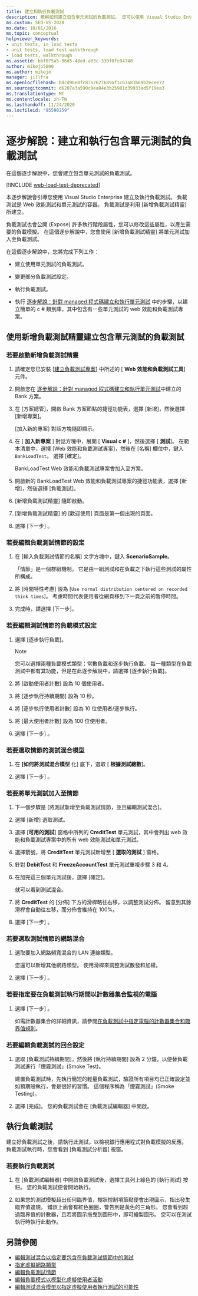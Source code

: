 ```yaml
---
title: 建立和執行負載測試
description: 瞭解如何建立包含單元測試的負載測試。 您可以使用 Visual Studio Enterprise 來建立和執行負載測試。
ms.custom: SEO-VS-2020
ms.date: 10/01/2016
ms.topic: conceptual
helpviewer_keywords:
- unit tests, in load tests
- unit tests, load test walkthrough
- load tests, walkthrough
ms.assetid: bbf075a5-96d5-48ed-a03c-330f0fc04748
author: mikejo5000
ms.author: mikejo
manager: jillfra
ms.openlocfilehash: bdcd96e8fc87a7627689af1c67a81b69b2ecee72
ms.sourcegitcommit: d6207a3a590c9ea84e3b25981d39933ad5f19ea3
ms.translationtype: MT
ms.contentlocale: zh-TW
ms.lasthandoff: 11/24/2020
ms.locfileid: "95598259"
---
```

# <a name="walkthrough-create-and-run-a-load-test-that-contains-unit-tests"></a>逐步解說：建立和執行包含單元測試的負載測試

在這個逐步解說中，您會建立包含單元測試的負載測試。

[!INCLUDE [web-load-test-deprecated](includes/web-load-test-deprecated.md)]

本逐步解說會引導您使用 Visual Studio Enterprise 建立及執行負載測試。 負載測試是 Web 效能測試和單元測試的容器。 負載測試是利用 [新增負載測試精靈] 所建立。

負載測試也會公開 (Expose) 許多執行階段屬性，您可以修改這些屬性，以產生需要的負載模擬。 在這個逐步解說中，您會使用 [新增負載測試精靈] 將單元測試加入至負載測試。

在這個逐步解說中，您將完成下列工作：

- 建立使用單元測試的負載測試。

- 變更部分負載測試設定。

- 執行負載測試。

- 執行 [逐步解說：針對 managed 程式碼建立和執行單元測試](../test/walkthrough-creating-and-running-unit-tests-for-managed-code.md) 中的步驟，以建立簡單的 c # 類別庫，其中包含有一些單元測試的 web 效能和負載測試專案。

## <a name="create-a-load-test-containing-unit-tests-using-the-new-load-test-wizard"></a>使用新增負載測試精靈建立包含單元測試的負載測試

### <a name="to-start-the-new-load-test-wizard"></a>若要啟動新增負載測試精靈

1. 請確定您已安裝 [[建立負載測試專案](../test/quickstart-create-a-load-test-project.md)] 中所述的 [ **Web 效能和負載測試工具**] 元件。

1. 開啟您在 [逐步解說：針對 managed 程式碼建立和執行單元測試](../test/walkthrough-creating-and-running-unit-tests-for-managed-code.md)中建立的 Bank 方案。

1. 在 [方案總管]，開啟 Bank 方案節點的捷徑功能表，選擇 [新增]，然後選擇 [新增專案]。

     [加入新的專案] 對話方塊隨即顯示。

1. 在 [ **加入新專案** ] 對話方塊中，展開 [ **Visual c #** ]，然後選擇 [ **測試**]。 在範本清單中，選擇 [Web 效能和負載測試專案]，然後在 [名稱] 欄位中，鍵入 `BankLoadTest`。 選擇 [確定]。

     BankLoadTest Web 效能和負載測試專案會加入至方案。

1. 開啟新的 BankLoadTest Web 效能和負載測試專案的捷徑功能表，選擇 [新增]，然後選擇 [負載測試]。

1. [新增負載測試精靈] 隨即啟動。

1. [新增負載測試精靈] 的 [歡迎使用] 頁面是第一個出現的頁面。

1. 選擇 [下一步]  。

### <a name="to-edit-settings-for-load-test-scenario"></a>若要編輯負載測試情節的設定

1. 在 [輸入負載測試情節的名稱] 文字方塊中，鍵入 **ScenarioSample**。

     「情節」是一個群組機制。 它是由一組測試和在負載之下執行這些測試的屬性所構成。

2. 將 [時間特性考慮] 設為 [`Use normal distribution centered on recorded think times`]。 考慮時間代表使用者從網頁移到下一頁之前的暫停時間。

1. 完成時，請選擇 [下一步]。

### <a name="to-edit-load-pattern-setting-for-test-scenario"></a>若要編輯測試情節的負載模式設定

1. 選擇 [逐步執行負載]。

    > [!NOTE]
    > 您可以選擇兩種負載模式類型：常數負載和逐步執行負載。 每一種類型在負載測試中都有其功能，但是在此逐步解說中，請選擇 [逐步執行負載]。

2. 將 [啟動使用者計數] 設為 10 個使用者。

3. 將 [逐步執行持續期間] 設為 10 秒。

4. 將 [逐步執行使用者計數] 設為 10 位使用者/逐步執行。

5. 將 [最大使用者計數] 設為 100 位使用者。

6. 選擇 [下一步]  。

### <a name="to-select-test-mix-model-for-the-scenario"></a>若要選取情節的測試混合模型

1. 在 **[如何將測試混合模型** 化] 底下，選取 [ **根據測試總數**]。

2. 選擇 [下一步]  。

### <a name="to-add-unit-tests-to-the-scenario"></a>若要將單元測試加入至情節

1. 下一個步驟是 [將測試新增至負載測試情節，並且編輯測試混合]。

2. 選擇 [新增] 選取測試。

3. 選擇 [**可用的測試**] 窗格中所列的 **CreditTest** 單元測試，其中會列出 web 效能和負載測試專案中的所有 web 效能測試和單元測試。

4. 選擇箭號，將 **CreditTest** 單元測試新增至 [ **選取的測試** ] 窗格。

5. 針對 **DebitTest** 和 **FreezeAccountTest** 單元測試重複步驟 3 和 4。

6. 在加完這三個單元測試後，選擇 [確定]。

     就可以看到測試混合。

7. 將 **CreditTest** 的 [分佈] 下方的滑桿略往右移，以調整測試分佈。 留意到其餘滑桿會自動往左移，而分佈會維持在 100%。

8. 選擇 [下一步]  。

### <a name="to-select-network-mix-for-test-scenario"></a>若要選取測試情節的網路混合

1. 選取要加入網路頻寬混合的 LAN 連線類型。

     您還可以新增其他網路類型。 使用滑桿來調整測試散發和加權。

2. 選擇 [下一步]  。

### <a name="to-specify-computers-to-monitor-with-counter-sets-during-load-test-run"></a>若要指定要在負載測試執行期間以計數器集合監視的電腦

1. 選擇 [下一步]  。

     如需計數器集合的詳細資訊，請參閱[在負載測試中指定電腦的計數器集合和臨界值規則](../test/specify-counter-sets-and-threshold-rules-for-load-testing.md)。

### <a name="to-edit-run-setting-for-load-test"></a>若要編輯負載測試的回合設定

1. 選取 [負載測試持續期間]，然後將 [執行持續期間] 設為 2 分鐘，以便替負載測試進行「煙霧測試」(Smoke Test)。

     建置負載測試時，先執行簡短的輕量負載測試，驗證所有項目均已正確設定並如預期般執行，會是很好的習慣。 這個程序稱為「煙霧測試」(Smoke Testing)。

2. 選擇 [完成]。 您的負載測試會在 [負載測試編輯器] 中開啟。

## <a name="run-the-load-test"></a>執行負載測試
 建立好負載測試之後，請執行此測試，以檢視銀行應用程式對負載模擬的反應。 負載測試執行時，您會看到 [負載測試分析器] 視窗。

### <a name="to-run-the-load-test"></a>若要執行負載測試

1. 在 [負載測試編輯器] 中開啟負載測試後，選擇工具列上綠色的 [執行測試] 按鈕。 您的負載測試便會開始執行。

2. 如果您的測試模擬超出任何臨界值，樹狀控制項節點便會出現圖示，指出發生臨界值違規。 錯誤上面會有紅色圈圈，警告則是黃色的三角形。 您會看到超過臨界值的計數器，且若將圖示拖曳到圖形中，即可繪製圖形。 您可以在測試執行時執行此動作。

## <a name="see-also"></a>另請參閱

- [編輯測試混合以指定要包含在負載測試情節中的測試](../test/edit-the-test-mix-to-specify-which-web-browsers-types-in-a-load-test-scenario.md)
- [指定虛擬網路類型](../test/specify-virtual-network-types-in-a-load-test-scenario.md)
- [編輯負載測試情節](../test/edit-load-test-scenarios.md)
- [編輯負載模式以模型化虛擬使用者活動](../test/edit-load-patterns-to-model-virtual-user-activities.md)
- [編輯測試混合模型以指定虛擬使用者執行測試的可能性](../test/edit-test-mix-models-to-specify-the-probability-of-a-virtual-user-running-a-test.md)
